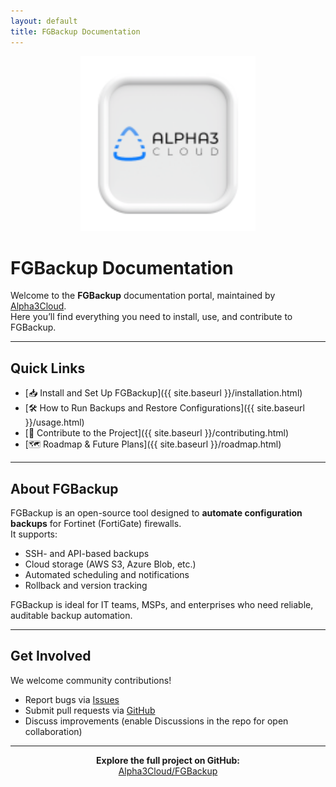 ```yaml
---
layout: default
title: FGBackup Documentation
---
```


<p align="center">
  <img src="https://github.com/Alpha3Cloud/FGBackup/blob/main/pagefiles/A3C_Framed.png" alt="Alpha3Cloud Logo" width="280"/>
</p>

# FGBackup Documentation

Welcome to the **FGBackup** documentation portal, maintained by [Alpha3Cloud](https://alpha3cloud.com).  
Here you’ll find everything you need to install, use, and contribute to FGBackup.

---

## Quick Links
- [📥 Install and Set Up FGBackup]({{ site.baseurl }}/installation.html)
- [🛠 How to Run Backups and Restore Configurations]({{ site.baseurl }}/usage.html)
- [🤝 Contribute to the Project]({{ site.baseurl }}/contributing.html)
- [🗺 Roadmap & Future Plans]({{ site.baseurl }}/roadmap.html)

---

## About FGBackup
FGBackup is an open-source tool designed to **automate configuration backups** for Fortinet (FortiGate) firewalls.  
It supports:
- SSH- and API-based backups
- Cloud storage (AWS S3, Azure Blob, etc.)
- Automated scheduling and notifications
- Rollback and version tracking

FGBackup is ideal for IT teams, MSPs, and enterprises who need reliable, auditable backup automation.

---

## Get Involved
We welcome community contributions!  
- Report bugs via [Issues](https://github.com/Alpha3Cloud/FGBackup/issues)  
- Submit pull requests via [GitHub](https://github.com/Alpha3Cloud/FGBackup/pulls)  
- Discuss improvements (enable Discussions in the repo for open collaboration)

---

<p align="center">
  <b>Explore the full project on GitHub:</b><br>
  <a href="https://github.com/Alpha3Cloud/FGBackup">Alpha3Cloud/FGBackup</a>
</p>
